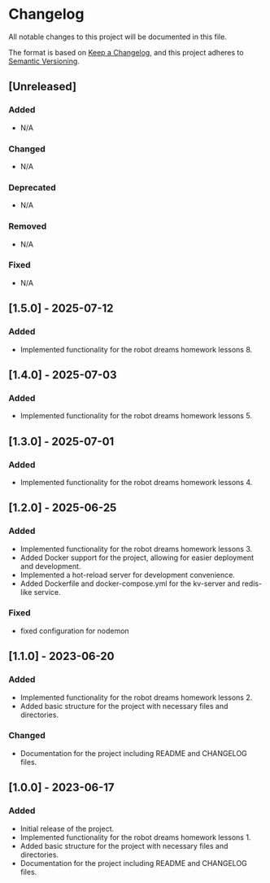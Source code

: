 # Changelog

All notable changes to this project will be documented in this file.

The format is based on [Keep a Changelog](https://keepachangelog.com/en/1.1.0/),
and this project adheres to [Semantic Versioning](https://semver.org/spec/v2.0.0.html).

## [Unreleased]
### Added
- N/A

### Changed
- N/A

### Deprecated
- N/A

### Removed
- N/A

### Fixed
- N/A

## [1.5.0] - 2025-07-12
### Added
- Implemented functionality for the robot dreams homework lessons 8.


## [1.4.0] - 2025-07-03
### Added
- Implemented functionality for the robot dreams homework lessons 5.

## [1.3.0] - 2025-07-01
### Added
- Implemented functionality for the robot dreams homework lessons 4.


## [1.2.0] - 2025-06-25
### Added
- Implemented functionality for the robot dreams homework lessons 3.
- Added Docker support for the project, allowing for easier deployment and development.
- Implemented a hot-reload server for development convenience.
- Added Dockerfile and docker-compose.yml for the kv-server and redis-like service.

### Fixed
- fixed configuration for nodemon

## [1.1.0] - 2023-06-20
### Added
- Implemented functionality for the robot dreams homework lessons 2.
- Added basic structure for the project with necessary files and directories.

### Changed
- Documentation for the project including README and CHANGELOG files.



## [1.0.0] - 2023-06-17
### Added
- Initial release of the project.
- Implemented functionality for the robot dreams homework lessons 1.
- Added basic structure for the project with necessary files and directories.
- Documentation for the project including README and CHANGELOG files.



